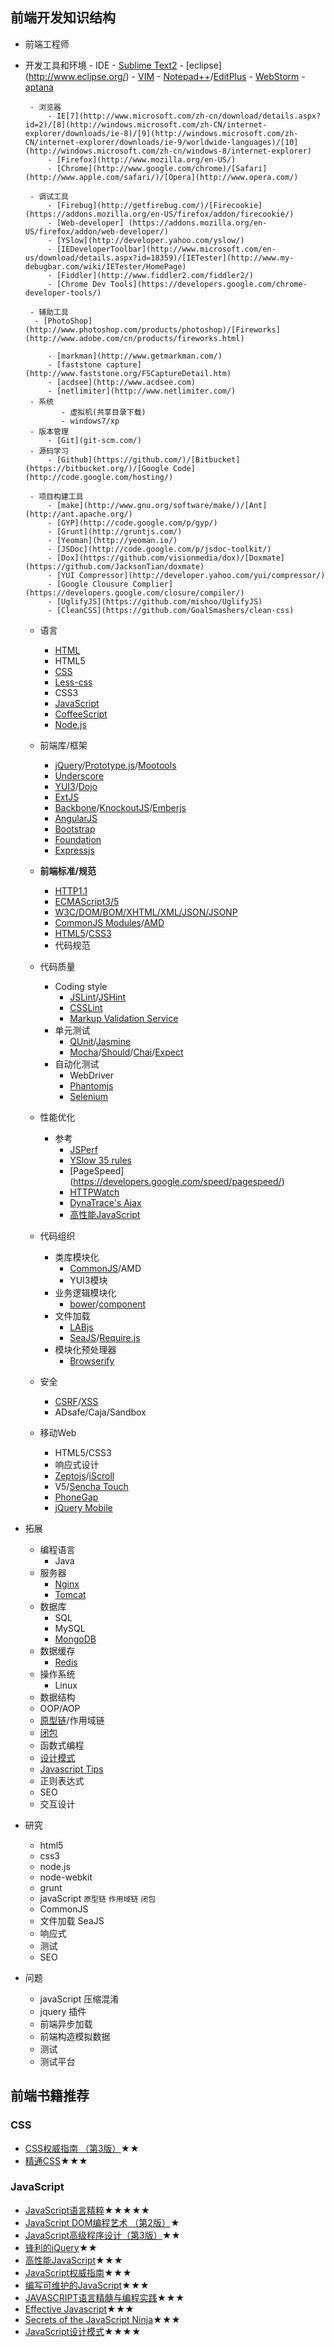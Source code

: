 ## 前端开发知识结构
- 前端工程师
 - 开发工具和环境
        - IDE
            -  [Sublime Text2](http://www.sublimetext.com/) 
            - [eclipse] (http://www.eclipse.org/) 
            - [VIM](http://www.vim.org/)
            - [Notepad++](http://notepad-plus-plus.org/)/[EditPlus](http://www.editplus.com/)
            - [WebStorm](http://www.jetbrains.com/webstorm/)
            - [aptana](http://www.aptana.com/)
            
        - 浏览器
            - IE[7](http://www.microsoft.com/zh-cn/download/details.aspx?id=2)/[8](http://windows.microsoft.com/zh-CN/internet-explorer/downloads/ie-8)/[9](http://windows.microsoft.com/zh-CN/internet-explorer/downloads/ie-9/worldwide-languages)/[10](http://windows.microsoft.com/zh-cn/windows-8/internet-explorer)
            - [Firefox](http://www.mozilla.org/en-US/)
            - [Chrome](http://www.google.com/chrome)/[Safari](http://www.apple.com/safari/)/[Opera](http://www.opera.com/)
            
        - 调试工具
            - [Firebug](http://getfirebug.com/)/[Firecookie](https://addons.mozilla.org/en-US/firefox/addon/firecookie/)
            - [Web-developer] (https://addons.mozilla.org/en-US/firefox/addon/web-developer/)
            - [YSlow](http://developer.yahoo.com/yslow/)
            - [IEDeveloperToolbar](http://www.microsoft.com/en-us/download/details.aspx?id=18359)/[IETester](http://www.my-debugbar.com/wiki/IETester/HomePage)
            - [Fiddler](http://www.fiddler2.com/fiddler2/)
            - [Chrome Dev Tools](https://developers.google.com/chrome-developer-tools/)
        
        - 辅助工具
         - [PhotoShop](http://www.photoshop.com/products/photoshop)/[Fireworks](http://www.adobe.com/cn/products/fireworks.html)
         
            - [markman](http://www.getmarkman.com/)
            - [faststone capture] (http://www.faststone.org/FSCaptureDetail.htm)
            - [acdsee](http://www.acdsee.com)
            - [netlimiter](http://www.netlimiter.com/)
        - 系统
               - 虚拟机(共享目录下载)
               - windows7/xp  
        - 版本管理
            - [Git](git-scm.com/)
        - 源码学习
            - [Github](https://github.com/)/[Bitbucket](https://bitbucket.org/)/[Google Code](http://code.google.com/hosting/)
   
        - 项目构建工具
            - [make](http://www.gnu.org/software/make/)/[Ant](http://ant.apache.org/)
            - [GYP](http://code.google.com/p/gyp/)
            - [Grunt](http://gruntjs.com/)
            - [Yeoman](http://yeoman.io/) 
            - [JSDoc](http://code.google.com/p/jsdoc-toolkit/)
            - [Dox](https://github.com/visionmedia/dox)/[Doxmate](https://github.com/JacksonTian/doxmate)   
            - [YUI Compressor](http://developer.yahoo.com/yui/compressor/)
            - [Google Clousure Complier](https://developers.google.com/closure/compiler/)
            - [UglifyJS](https://github.com/mishoo/UglifyJS)
            - [CleanCSS](https://github.com/GoalSmashers/clean-css)
       
    - 语言
        - [HTML](http://www.w3.org/html/)
        - HTML5
        - [CSS](http://www.w3.org/Style/CSS/)
        - [Less-css](http://www.lesscss.net/article/home.html)
        - CSS3
        - [JavaScript](https://developer.mozilla.org/en-US/docs/JavaScript)
        - [CoffeeScript](http://coffeescript.org/)
        - [Node.js](http://nodejs.org/)
        
   - 前端库/框架
        - [jQuery](http://jquery.com/)/[Prototype.js](http://www.prototypejs.org/)/[Mootools](http://mootools.net/)
        - [Underscore](http://underscorejs.org/)
        - [YUI3](http://yuilibrary.com/projects/yui3/)/[Dojo](http://dojotoolkit.org/)
        - [ExtJS](http://www.sencha.com/products/extjs)
        - [Backbone](http://backbonejs.org/)/[KnockoutJS](http://knockoutjs.com/)/[Emberjs](http://emberjs.com/)
        - [AngularJS](http://angularjs.org/)
        - [Bootstrap](http://twitter.github.io/bootstrap/)
        - [Foundation](http://foundation.zurb.com/)
        - [Expressjs](http://expressjs.com/)
        
    - **前端标准/规范**
        - [HTTP1.1](http://www.w3.org/Protocols/rfc2616/rfc2616.html)
        - [ECMAScript3/5](http://www.ecma-international.org/publications/standards/Ecma-262.htm)
        - [W3C/DOM/BOM/XHTML/XML/JSON/JSONP](http://www.w3.org/TR/)
        - [CommonJS Modules](http://wiki.commonjs.org/wiki/Modules/1.0)/[AMD](https://github.com/amdjs/amdjs-api/wiki/AMD)
        - [HTML5](http://www.w3.org/html/wg/drafts/html/master/)/[CSS3](http://www.w3.org/Style/CSS/specs.en.html)
        - 代码规范
        
    - 代码质量
        - Coding style
            - [JSLint](http://www.jslint.com/)/[JSHint](http://www.jshint.com/)
            - [CSSLint](http://csslint.net/)
            - [Markup Validation Service](http://validator.w3.org/)
        - 单元测试
            - [QUnit](http://qunitjs.com/)/[Jasmine](http://pivotal.github.com/jasmine/)
            - [Mocha](http://visionmedia.github.com/mocha/)/[Should](https://github.com/visionmedia/should.js/)/[Chai](http://chaijs.com/)/[Expect](https://github.com/LearnBoost/expect.js/)
        - 自动化测试
            - WebDriver
            - [Phantomjs](http://phantomjs.org/)
            - [Selenium](http://docs.seleniumhq.org/)
    
    
    - 性能优化
        - 参考 
            - [JSPerf](http://jsperf.com/)
            - [YSlow 35 rules](http://developer.yahoo.com/performance/rules.html)
            - [PageSpeed]    (https://developers.google.com/speed/pagespeed/)
            - [HTTPWatch](http://www.httpwatch.com/)
            - [DynaTrace's Ajax](http://www.compuware.com/application-performance-management/dynatrace-ajax-download.html)
            - [高性能JavaScript](http://book.douban.com/subject/5362856/)
       
   
    - 代码组织
        - 类库模块化
            - [CommonJS](http://www.commonjs.org/)/AMD
            - YUI3模块
        - 业务逻辑模块化
            - [bower](https://github.com/twitter/bower)/[component](https://github.com/component/component)
        - 文件加载
            - [LABjs](http://labjs.com/)
            - [SeaJS](http://seajs.org/)/[Require.js](http://requirejs.org/)
        - 模块化预处理器
            - [Browserify](https://github.com/substack/node-browserify)
    - 安全
        - [CSRF](http://en.wikipedia.org/wiki/Cross-site_request_forgery)/[XSS](http://en.wikipedia.org/wiki/Cross-site_scripting)
        - ADsafe/Caja/Sandbox
    - 移动Web
        - HTML5/CSS3
        - 响应式设计
        - [Zeptojs](http://zeptojs.com/)/[iScroll](http://cubiq.org/iscroll)
        - V5/[Sencha Touch](http://www.sencha.com/products/touch)
        - [PhoneGap](http://phonegap.com/)
        - [jQuery Mobile](http://jquerymobile.com/)
- 拓展
    - 编程语言
        - Java
    - 服务器
        - [Nginx](http://nginx.org/en/)
        - [Tomcat](http://httpd.apache.org/)
    - 数据库
        - SQL
        - MySQL
        - [MongoDB](http://www.mongodb.org/)
    - 数据缓存
        - [Redis](http://redis.io/)
    - 操作系统
        - Linux
    - 数据结构
    - OOP/AOP
    - [原型链](http://net.tutsplus.com/tutorials/javascript-ajax/prototypes-in-javascript-what-you-need-to-know/)/作用域链
    - [闭包](http://www.jibbering.com/faq/notes/closures/)
    - 函数式编程
    - [设计模式](http://addyosmani.com/resources/essentialjsdesignpatterns/book/)
    - [Javascript Tips](http://sanshi.me/articles/JavaScript-Garden-CN/html/index.html)
    - 正则表达式
    - SEO
    - 交互设计
   
- 研究
    - html5
    - css3
    - node.js
    - node-webkit
    - grunt
    - javaScript `原型链` `作用域链` `闭包`
    - CommonJS
    - 文件加载 SeaJS
    - 响应式
    - 测试
    - SEO
    
- 问题
    - javaScript 压缩混淆
    - jquery 插件
    - 前端异步加载
    - 前端构造模拟数据
    - 测试
    - 测试平台
     
    
## 前端书籍推荐

### CSS
- [CSS权威指南 （第3版）](http://book.douban.com/subject/2308234/)★★
- [精通CSS](http://book.douban.com/subject/4736167/)★★★

### JavaScript
- [JavaScript语言精粹](http://book.douban.com/subject/3590768/)★★★★★
- [JavaScript DOM编程艺术 （第2版）](http://book.douban.com/subject/6038371/)★
- [JavaScript高级程序设计（第3版）](http://book.douban.com/subject/10546125/)★★
- [锋利的jQuery](http://book.douban.com/subject/10792216/)★★
- [高性能JavaScript](http://book.douban.com/subject/5362856/)★★★
- [JavaScript权威指南](http://book.douban.com/subject/10549733/)★★★
- [编写可维护的JavaScript](http://book.douban.com/subject/21792530/)★★★
- [JAVASCRIPT语言精髓与编程实践](http://book.douban.com/subject/3012828/)★★★
- [Effective Javascript](http://www.amazon.com/Effective-JavaScript-Specific-Software-Development/dp/0321812182)★★★
- [Secrets of the JavaScript Ninja](http://book.douban.com/subject/3176860/)★★★
- [JavaScript设计模式](http://book.douban.com/subject/3329540/)★★★★


